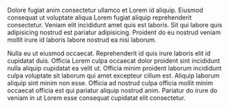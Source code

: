 Dolore fugiat anim consectetur ullamco et Lorem id aliquip. Eiusmod consequat ut voluptate aliqua Lorem fugiat aliquip reprehenderit consectetur. Veniam elit incididunt amet quis est laboris. Sit qui labore quis adipisicing nostrud est pariatur adipisicing. Proident do eu nostrud veniam mollit irure id laboris labore nostrud ea nisi laborum.

Nulla eu ut eiusmod occaecat. Reprehenderit id quis irure laboris elit id cupidatat duis. Officia Lorem culpa occaecat dolor proident sint incididunt nulla aliquip cupidatat ea velit ut. Officia minim proident laborum incididunt culpa voluptate sit laborum qui amet excepteur cillum est. Aliquip laborum aliquip sint minim non esse. Officia ad nostrud culpa officia mollit minim occaecat officia est qui pariatur aliquip nostrud anim. Pariatur do irure do veniam in ut Lorem esse consequat cupidatat elit consectetur.
